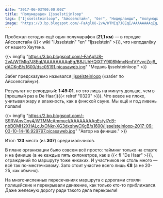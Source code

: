 ```yaml
---
date: "2017-06-03T00:00:00Z"
title: "Полумарафон Ijsselstijnloop"
tags: ["Ijsselsteinloop", "Айсселстайн", "бег", "Нидерланды", "полумарафон", "спорт"]
image: "https://3.bp.blogspot.com/-FaAglU8-2vA/WTMIq7J8EqI/AAAAAAAAqEg/B8JUhHQIXTY9l08MmxNmfVYvvcZoj6_dACKgB/s1600/dsc05191.picasaweb.jpg"
---
```


Пробежал сегодня ещё один полумарафон (**21,1 км**) — в городке Айсселстайн ({{< wiki "IJsselstein" "en" "Ijsselstein" >}}), что неподалёку от нашего Хаутена.

<!--more-->

{{< imgfig "https://3.bp.blogspot.com/-FaAglU8-2vA/WTMIq7J8EqI/AAAAAAAAqEg/B8JUhHQIXTY9l08MmxNmfVYvvcZoj6_dACKgB/s1600/dsc05191.picasaweb.jpg" "Медаль Ijsselsteinloop." >}}

Забег предсказуемо назывался [Ijsselsteinloop](http://www.ijsselsteinloop.nl/) («забег по Айсселстайну»).

Результат не рекордный: **1:49:01**, но это лишь на минуту дольше, чем в [прошлый раз в De Haar]({{< relref "0320" >}}). Что вовсе не плохо, учитывая жару и влажность, как в финской сауне. Мы ещё и под ливень попали!

{{< imgfig "https://2.bp.blogspot.com/-S9RVAnvCny4/WTMMcAmmucI/AAAAAAAAqEs/yl7cB-nbBOMH2XHALcJxONkr-XG3dxqhwCKgB/s1600/ijsselsteinloop-2017-06-03-10-14-16.929797.picasaweb.jpg" "Автор на финише." >}}

Итог: **123** место (из **307**) среди мальчиков.

В плане организации было совсем всё просто: тайминг только на старте и на финише (а не каждые пять километров, как в {{< fl "De Haar" >}}), ограждений по маршруту тоже никаких. И участников не столь много — всё так по-местечковому. Зато стоит участие всего лишь **€8** (а не 20-25, как обычно).

На многочисленных пересечениях маршрута с дорогами стояли полицейские и перекрывали движение, как только кто-то приближался. Даже железную дорогу ради такого дела перекрыли!
